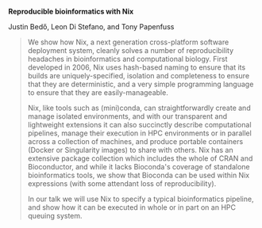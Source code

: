 **Reproducible bioinformatics with Nix**

Justin Bedő, Leon Di Stefano, and Tony Papenfuss

> We show how Nix, a next generation cross-platform software deployment system, cleanly solves a number of reproducibility headaches in bioinformatics and computational biology.
> First developed in 2006, Nix uses hash-based naming to ensure that its builds are uniquely-specified, isolation and completeness to ensure that they are deterministic, and a very simple programming language to ensure that they are easily-manageable.
> 
> Nix, like tools such as (mini)conda, can straightforwardly create and manage isolated environments, and with our transparent and lightweight extensions it can also succinctly describe computational pipelines, manage their execution in HPC environments or in parallel across a collection of machines, and produce portable containers (Docker or Singularity images) to share with others.
> Nix has an extensive package collection which includes the whole of CRAN and Bioconductor, and while it lacks Bioconda's coverage of standalone bioinformatics tools, we show that Bioconda can be used within Nix expressions (with some attendant loss of reproducibility).
>
> In our talk we will use Nix to specify a typical bioinformatics pipeline, and show how it can be executed in whole or in part on an HPC queuing system.
